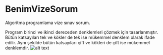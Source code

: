 # BenimVizeSorum
Algoritma programlama vize sınav sorum.

Program birinci ve ikinci dereceden denklemleri çözmek için tasarlanmıştır. 
Bütün katsayıları tek ve kökler de tek ise mükemmel denklem olarak ifade edilir.
Aynı şekilde bütün katsayıları çift ve kökleri de çift ise mükemmel denklemdir. 
![alt text](https://user-images.githubusercontent.com/65605061/82339470-bbccff00-99f6-11ea-80b3-60d3aa0ca2b9.png)
